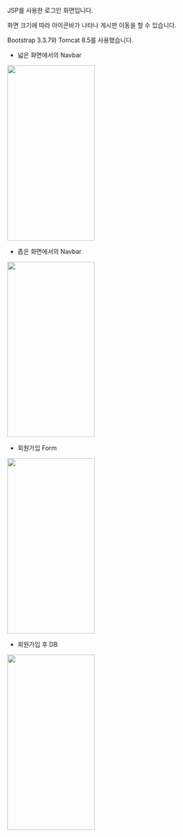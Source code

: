 JSP를 사용한 로그인 화면입니다. 

화면 크기에 따라 아이콘바가 나타나 게시판 이동을 할 수 있습니다. 

Bootstrap 3.3.7와 Tomcat 8.5를 사용했습니다.


- 넓은 화면에서의 Navbar
<img src="https://user-images.githubusercontent.com/82144761/144203276-2a89d924-9688-4bbc-b691-9baa129e4d48.png" width="200" height="400"/>

- 좁은 화면에서의 Navbar
<img src="https://user-images.githubusercontent.com/82144761/144207342-e8be5985-31ad-4c1a-9a5a-826627885c19.png" width="200" height="400"/>

- 회원가입 Form
<img src="https://user-images.githubusercontent.com/82144761/144737544-03ef9ec8-fab8-4967-938c-280553a54ed3.png" width="200" height="400"/>

- 회원가입 후 DB
<img src="https://user-images.githubusercontent.com/82144761/144738179-ca21a7d6-3089-4a5b-9882-370f59b76e87.png" width="200" height="400"/>
